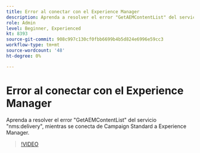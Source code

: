 ```yaml
---
title: Error al conectar con el Experience Manager
description: Aprenda a resolver el error "GetAEMContentList" del servicio "nms:delivery", mientras se conecta de Campaign Standard a Experience Manager.
role: Admin
level: Beginner, Experienced
kt: 8393
source-git-commit: 908c997c130cf0fbb6699b4b5d824e6996e59cc3
workflow-type: tm+mt
source-wordcount: '48'
ht-degree: 0%

---
```



# Error al conectar con el Experience Manager

Aprenda a resolver el error &quot;GetAEMContentList&quot; del servicio &quot;nms:delivery&quot;, mientras se conecta de Campaign Standard a Experience Manager.

>[!VIDEO](https://video.tv.adobe.com/v/335897?quality=12)
